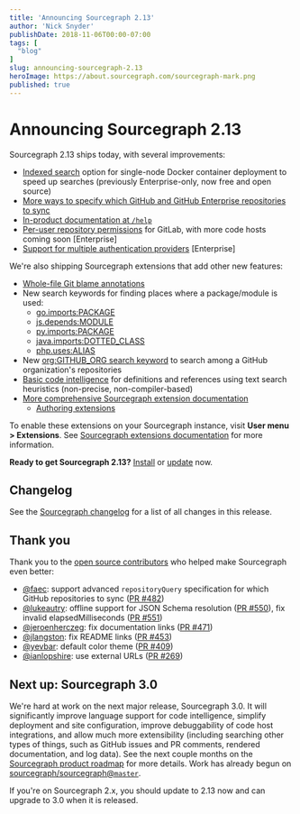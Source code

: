 ```yaml
---
title: 'Announcing Sourcegraph 2.13'
author: 'Nick Snyder'
publishDate: 2018-11-06T00:00-07:00
tags: [
  "blog"
]
slug: announcing-sourcegraph-2.13
heroImage: https://about.sourcegraph.com/sourcegraph-mark.png
published: true
---
```


# Announcing Sourcegraph 2.13

Sourcegraph 2.13 ships today, with several improvements:

- [Indexed search](https://docs.sourcegraph.com/admin/search#indexed-search) option for single-node Docker container deployment to speed up searches (previously Enterprise-only, now free and open source)
- [More ways to specify which GitHub and GitHub Enterprise repositories to sync](https://docs.sourcegraph.com/admin/site_config/all#repositoryquery-array)
- [In-product documentation at `/help`](https://docs.sourcegraph.com/dev/how-to/documentation_implementation)
- [Per-user repository permissions](https://docs.sourcegraph.com/admin/repo/permissions) for GitLab, with more code hosts coming soon [Enterprise]
- [Support for multiple authentication providers](https://docs.sourcegraph.com/admin/auth) [Enterprise]

We're also shipping Sourcegraph extensions that add other new features:

- [Whole-file Git blame annotations](https://sourcegraph.com/extensions/sourcegraph/git-extras)
- New search keywords for finding places where a package/module is used:
  - [go.imports:PACKAGE](https://sourcegraph.com/extensions/sourcegraph/go-imports-search)
  - [js.depends:MODULE](https://sourcegraph.com/extensions/sourcegraph/js-dependency-search)
  - [py.imports:PACKAGE](https://sourcegraph.com/extensions/sourcegraph/python-imports-search)
  - [java.imports:DOTTED_CLASS](https://sourcegraph.com/extensions/sourcegraph/java-imports-search)
  - [php.uses:ALIAS](https://sourcegraph.com/extensions/sourcegraph/php-alias-search)
- New [org:GITHUB_ORG search keyword](https://sourcegraph.com/extensions/sourcegraph/org-search) to search among a GitHub organization's repositories
- [Basic code intelligence](https://sourcegraph.com/extensions/sourcegraph/basic-code-intel) for definitions and references using text search heuristics (non-precise, non-compiler-based)
- [More comprehensive Sourcegraph extension documentation](https://docs.sourcegraph.com/extensions)
  - [Authoring extensions](https://docs.sourcegraph.com/extensions/authoring)

To enable these extensions on your Sourcegraph instance, visit **User menu > Extensions**. See [Sourcegraph extensions documentation](https://docs.sourcegraph.com/extensions#usage) for more information.

**Ready to get Sourcegraph 2.13?** [Install](https://docs.sourcegraph.com/#quickstart) or [update](https://docs.sourcegraph.com/admin/updates) now.

## Changelog

See the [Sourcegraph changelog](https://sourcegraph.com/github.com/sourcegraph/sourcegraph/-/blob/CHANGELOG.md) for a list of all changes in this release.

## Thank you

Thank you to the [open source contributors](https://github.com/sourcegraph/sourcegraph) who helped make Sourcegraph even better:

- [@faec](https://github.com/faec): support advanced `repositoryQuery` specification for which GitHub repositories to sync ([PR #482](https://github.com/sourcegraph/sourcegraph/pull/482))
- [@lukeautry](https://github.com/lukeautry): offline support for JSON Schema resolution ([PR #550](https://github.com/sourcegraph/sourcegraph/pull/550)), fix invalid elapsedMilliseconds ([PR #551](https://github.com/sourcegraph/sourcegraph/pull/551))
- [@jeroenherczeg](https://github.com/jeroenherczeg): fix documentation links ([PR #471](https://github.com/sourcegraph/sourcegraph/pull/471))
- [@jlangston](https://github.com/jlangston): fix README links ([PR #453](https://github.com/sourcegraph/sourcegraph/pull/453))
- [@yevbar](https://github.com/yevbar): default color theme ([PR #409](https://github.com/sourcegraph/sourcegraph/pull/409))
- [@ianlopshire](https://github.com/ianlopshire): use external URLs ([PR #269](https://github.com/sourcegraph/sourcegraph/pull/269))

## Next up: Sourcegraph 3.0

We're hard at work on the next major release, Sourcegraph 3.0. It will significantly improve language support for code intelligence, simplify deployment and site configuration, improve debuggability of code host integrations, and allow much more extensibility (including searching other types of things, such as GitHub issues and PR comments, rendered documentation, and log data). See the next couple months on the [Sourcegraph product roadmap](https://about.sourcegraph.com/handbook/direction) for more details. Work has already begun on [sourcegraph/sourcegraph@`master`](https://github.com/sourcegraph/sourcegraph).

If you're on Sourcegraph 2.x, you should update to 2.13 now and can upgrade to 3.0 when it is released.
